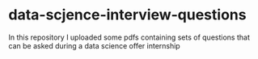 # data-scjence-interview-questions

In this repository I uploaded some pdfs containing sets of questions that can be asked during a data science offer internship
